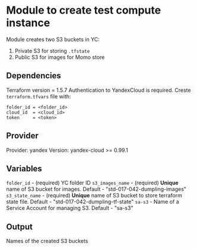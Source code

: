 # Module to create test compute instance
Module creates two S3 buckets in YC:
1. Private S3 for storing `.tfstate`
2. Public S3 for images for Momo store

## Dependencies
Terraform version = 1.5.7
Authentication to YandexCloud is required. Creste `terraform.tfvars` file with:

```
folder_id = <folder_id>
cloud_id  = <cloud_id>
token     = <token>
```

## Provider
Provider: yandex
Version: yandex-cloud >= 0.99.1

## Variables

`folder_id` - (required) YC folder ID
`s3_images_name` - (required) **Unique** name of S3 bucket for images. Default - "std-017-042-dumpling-images"
`s3_state_name` - (required) **Unique** name of S3 bucket to store terraform state file. Default - "std-017-042-dumpling-tf-state"
`sa-s3` - Name of a Service Account for managing S3. Default - "sa-s3"

## Output
Names of the created S3 buckets